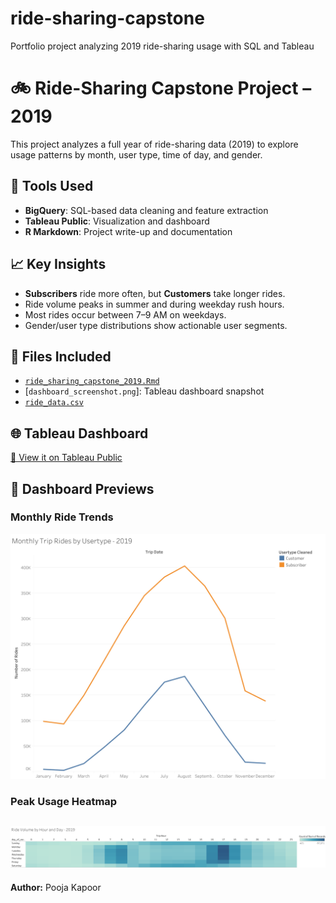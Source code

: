 # ride-sharing-capstone
Portfolio project analyzing 2019 ride-sharing usage with SQL and Tableau

# 🚲 Ride-Sharing Capstone Project – 2019

This project analyzes a full year of ride-sharing data (2019) to explore usage patterns by month, user type, time of day, and gender.

## 🔧 Tools Used
- **BigQuery**: SQL-based data cleaning and feature extraction
- **Tableau Public**: Visualization and dashboard
- **R Markdown**: Project write-up and documentation

## 📈 Key Insights
- **Subscribers** ride more often, but **Customers** take longer rides.
- Ride volume peaks in summer and during weekday rush hours.
- Most rides occur between 7–9 AM on weekdays.
- Gender/user type distributions show actionable user segments.

## 📄 Files Included
- [`ride_sharing_capstone_2019.Rmd`](https://github.com/pooja-9nov/ride-sharing-capstone/blob/main/ride_sharing_capstone_2019.Rmd)
- [`dashboard_screenshot.png`]: Tableau dashboard snapshot
- [`ride_data.csv`](https://github.com/pooja-9nov/ride-sharing-capstone/blob/main/ride-data)

## 🌐 Tableau Dashboard
[🔗 View it on Tableau Public](https://public.tableau.com/app/profile/pooja.kapoor3698)

## 📸 Dashboard Previews

### Monthly Ride Trends
![Monthly Rides](chart1_monthly_rides.png)

### Peak Usage Heatmap
![Heatmap](chart3_heatmap.png)
---
**Author:** Pooja Kapoor
